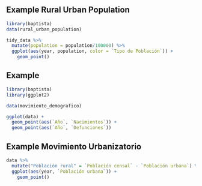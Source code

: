 ## Example Rural Urban Population

```r
library(baptista)
data(rural_urban_population)

tidy_data %>% 
  mutate(population = population/100000) %>%
  ggplot(aes(year, population, color = `Tipo de Población`)) + 
    geom_point()
```

## Example 

```r
library(baptista)
library(ggplot2)

data(movimiento_demografico)

ggplot(data) + 
  geom_point(aes(`Año`, `Nacimientos`)) + 
  geom_point(aes(`Año`, `Defunciones`))
```

## Example Movimiento Urbanizatorio

```r
data %>% 
  mutate("Población rural" = `Población censal` - `Población urbana`) %>% 
  ggplot(aes(year, `Población urbana`)) + 
    geom_point()
```
